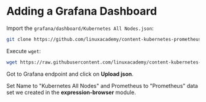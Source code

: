 # Adding a Grafana Dashboard

Import the `grafana/dashboard/Kubernetes All Nodes.json`:

```zsh
git clone https://github.com/linuxacademy/content-kubernetes-prometheus-env.git
```

Execute `wget`:

```zsh
wget https://raw.githubusercontent.com/linuxacademy/content-kubernetes-prometheus-env/master/grafana/dashboard/Kubernetes%20All%20Nodes.json
```

Got to Grafana endpoint and click on **Upload json**.

Set Name to "Kubernetes All Nodes" and Prometheus to "Prometheus" data set we created in the **expression-browser** module.
